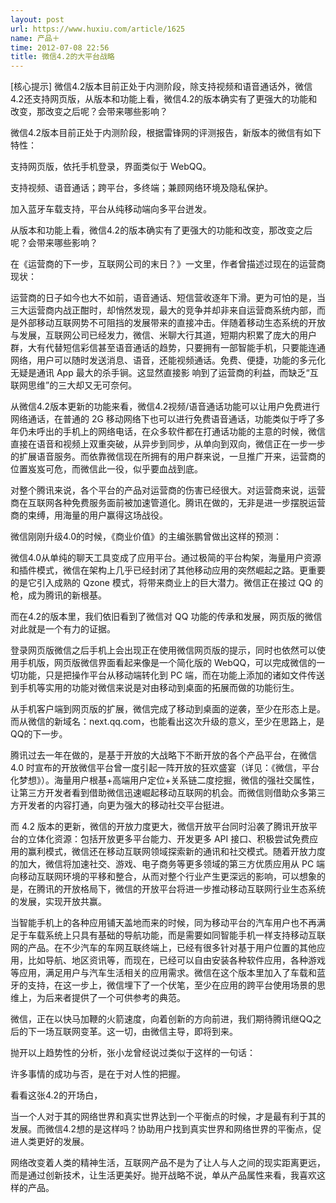 ```yaml
---
layout: post
url: https://www.huxiu.com/article/1625
name: 产品＋
time: 2012-07-08 22:56
title: 微信4.2的大平台战略
---
```

[核心提示] 微信4.2版本目前正处于内测阶段，除支持视频和语音通话外，微信4.2还支持网页版，从版本和功能上看，微信4.2的版本确实有了更强大的功能和改变，那改变之后呢？会带来哪些影响？

微信4.2版本目前正处于内测阶段，根据雷锋网的评测报告，新版本的微信有如下特性：

支持网页版，依托手机登录，界面类似于 WebQQ。

支持视频、语音通话；跨平台，多终端；兼顾网络环境及隐私保护。

加入蓝牙车载支持，平台从纯移动端向多平台迸发。

从版本和功能上看，微信4.2的版本确实有了更强大的功能和改变，那改变之后呢？会带来哪些影响？

在《运营商的下一步，互联网公司的末日？》一文里，作者曾描述过现在的运营商现状：

运营商的日子如今也大不如前，语音通话、短信营收逐年下滑。更为可怕的是，当三大运营商内战正酣时，却悄然发现，最大的竞争并却非来自运营商系统内部，而是外部移动互联网势不可阻挡的发展带来的直接冲击。伴随着移动生态系统的开放与发展，互联网公司已经发力，微信、米聊大行其道，短期内积累了庞大的用户群，大有代替短信彩信甚至语音通话的趋势，只要拥有一部智能手机，只要能连通网络，用户可以随时发送消息、语音，还能视频通话。免费、便捷，功能的多元化无疑是通讯 App 最大的杀手锏。这显然直接影 响到了运营商的利益，而缺乏“互联网思维”的三大却又无可奈何。

从微信4.2版本更新的功能来看，微信4.2视频/语音通话功能可以让用户免费进行网络通话，在普通的 2G 移动网络下也可以进行免费语音通话，功能类似于呼了多年仍未呼出的手机上的网络电话，在众多软件都在打通话功能的主意的时候，微信直接在语音和视频上双重突破，从异步到同步，从单向到双向，微信正在一步一步的扩展语音服务。而依靠微信现在所拥有的用户群来说，一旦推广开来，运营商的位置岌岌可危，而微信此一役，似乎要血战到底。

对整个腾讯来说，各个平台的产品对运营商的伤害已经很大。对运营商来说，运营商在互联网各种免费服务面前被加速管道化。腾讯在做的，无非是进一步摆脱运营商的束缚，用海量的用户赢得这场战役。

微信刚刚升级4.0的时候，《商业价值》的主编张鹏曾做出这样的预测：

微信4.0从单纯的聊天工具变成了应用平台。通过极简的平台构架，海量用户资源和插件模式，微信在架构上几乎已经封闭了其他移动应用的突然崛起之路。更重要的是它引入成熟的 Qzone 模式，将带来商业上的巨大潜力。微信正在接过 QQ 的枪，成为腾讯的新根基。

而在4.2的版本里，我们依旧看到了微信对 QQ 功能的传承和发展，网页版的微信对此就是一个有力的证据。

登录网页版微信之后手机上会出现正在使用微信网页版的提示，同时也依然可以使用手机版，网页版微信界面看起来像是一个简化版的 WebQQ，可以完成微信的一切功能，只是把操作平台从移动端转化到 PC 端，而在功能上添加的诸如文件传送到手机等实用的功能对微信来说是对由移动到桌面的拓展而做的功能衍生。

从手机客户端到网页版的扩展，微信完成了移动到桌面的逆袭，至少在形态上是。而从微信的新域名：next.qq.com，也能看出这次升级的意义，至少在思路上，是QQ的下一步。

腾讯过去一年在做的，是基于开放的大战略下不断开放的各个产品平台，在微信 4.0 时宣布的开放微信平台曾一度引起一阵开放的狂欢盛宴（详见：《微信，平台化梦想》）。海量用户根基+高端用户定位+关系链二度挖掘，微信的强社交属性，让第三方开发者看到借助微信迅速崛起移动互联网的机会。而微信则借助众多第三方开发者的内容打通，向更为强大的移动社交平台挺进。

而 4.2 版本的更新，微信的开放力度更大，微信开放平台同时沿袭了腾讯开放平台的立体化资源：包括开放更多平台能力、开发更多 API 接口、积极尝试免费应用的赢利模式，微信还在移动互联网领域探索新的通讯和社交模式。随着开放力度的加大，微信将加速社交、游戏、电子商务等更多领域的第三方优质应用从 PC 端向移动互联网环境的平移和整合，从而对整个行业产生更深远的影响，可以想象的是，在腾讯的开放格局下，微信的开放平台将进一步推动移动互联网行业生态系统的发展，实现开放共赢。

当智能手机上的各种应用铺天盖地而来的时候，同为移动平台的汽车用户也不再满足于车载系统上只具有基础的导航功能，而是需要如同智能手机一样支持移动互联网的产品。在不少汽车的车网互联终端上，已经有很多针对基于用户位置的其他应用，比如导航、地区资讯等，而现在，已经可以自由安装各种软件应用，各种游戏等应用，满足用户与汽车生活相关的应用需求。微信在这个版本里加入了车载和蓝牙的支持，在这一步上，微信埋下了一个伏笔，至少在应用的跨平台使用场景的思维上，为后来者提供了一个可供参考的典范。

微信，正在以快马加鞭的火箭速度，向着创新的方向前进，我们期待腾讯继QQ之后的下一场互联网变革。这一切，由微信主导，即将到来。

抛开以上趋势性的分析，张小龙曾经说过类似于这样的一句话：

许多事情的成功与否，是在于对人性的把握。

看看这张4.2的开场白，

当一个人对于其的网络世界和真实世界达到一个平衡点的时候，才是最有利于其的发展。而微信4.2想的是这样吗？协助用户找到真实世界和网络世界的平衡点，促进人类更好的发展。

网络改变着人类的精神生活，互联网产品不是为了让人与人之间的现实距离更远，而是通过创新技术，让生活更美好。抛开战略不说，单从产品属性来看，我喜欢这样的产品。

